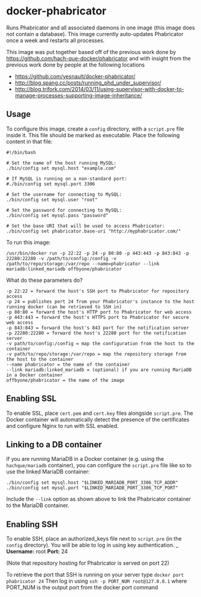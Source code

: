 docker-phabricator
==================

Runs Phabricator and all associated daemons in one image (this image does not contain a database).  This image currently auto-updates Phabricator once a week and restarts all processes.

This image was put together based off of the previous work done by https://github.com/hach-que-docker/phabricator and with insight from the previous work done by people at the following locations

* https://github.com/yesnault/docker-phabricator/
* http://blog.spang.cc/posts/running_phd_under_supervisor/
* http://blog.trifork.com/2014/03/11/using-supervisor-with-docker-to-manage-processes-supporting-image-inheritance/


Usage
----------

To configure this image, create a `config` directory, with a `script.pre` file inside it.  This
file should be marked as executable.  Place the following content in that file:

    #!/bin/bash

    # Set the name of the host running MySQL:
    ./bin/config set mysql.host "example.com"

    # If MySQL is running on a non-standard port:
    #./bin/config set mysql.port 3306

    # Set the username for connecting to MySQL:
    ./bin/config set mysql.user "root"

    # Set the password for connecting to MySQL:
    ./bin/config set mysql.pass "password"

    # Set the base URI that will be used to access Phabricator:
    ./bin/config set phabricator.base-uri "http://myphabricator.com/"

To run this image:

    /usr/bin/docker run -p 22:22 -p 24 -p 80:80 -p 443:443 -p 843:843 -p 22280:22280 -v /path/to/config:/config -v /path/to/repo/storage:/var/repo --name=phabricator --link mariadb:linked_mariadb offbyone/phabricator

What do these parameters do?

    -p 22:22 = forward the host's SSH port to Phabricator for repository access
    -p 24 = publishes port 24 from your Phabricator's instance to the host running docker (can be retrieved to SSH in)
    -p 80:80 = forward the host's HTTP port to Phabricator for web access
    -p 443:443 = forward the host's HTTPS port to Phabricator for secure web access
    -p 843:843 = forward the host's 843 port for the notification server
    -p 22280:22280 = forward the host's 22280 port for the notification server
    -v path/to/config:/config = map the configuration from the host to the container
    -v path/to/repo/storage:/var/repo = map the repository storage from the host to the container
    --name phabricator = the name of the container
    --link mariadb:linked_mariadb = (optional) if you are running MariaDB in a Docker container
    offbyone/phabricator = the name of the image

Enabling SSL
----------------

To enable SSL, place `cert.pem` and `cert.key` files alongside `script.pre`.  The Docker
container will automatically detect the presence of the certificates and configure
Nginx to run with SSL enabled.

Linking to a DB container
---------------------------

If you are running MariaDB in a Docker container (e.g. using the `hachque/mariadb` container), you can configure the `script.pre` file like so to use the linked MariaDB container:

    ./bin/config set mysql.host "$LINKED_MARIADB_PORT_3306_TCP_ADDR"
    ./bin/config set mysql.port "$LINKED_MARIADB_PORT_3306_TCP_PORT"
    
Include the `--link` option as shown above to link the Phabricator container to the MariaDB container.

Enabling SSH
--------------

To enable SSH, place an authorized_keys file next to `script.pre` (in the `config` directory).  You will be able to log in
using key authentication.
_
**Username:** root
**Port:** 24

(Note that repository hosting for Phabricator is served on port 22)

To retrieve the port that SSH is running on your server type `docker port phabricator 24`
Then log in using `ssh -p PORT_NUM root@127.0.0.1` where PORT_NUM is the output port from the docker port command

